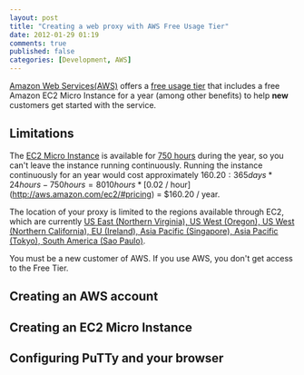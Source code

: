 ```yaml
---
layout: post
title: "Creating a web proxy with AWS Free Usage Tier"
date: 2012-01-29 01:19
comments: true
published: false
categories: [Development, AWS]
---
```

[Amazon Web Services(AWS)](http://aws.amazon.com/) offers a [free usage tier](http://aws.amazon.com/free/) that includes a free Amazon EC2 Micro Instance for a year (among other benefits) to help **new** customers get started with the service.

## Limitations
The [EC2 Micro Instance](http://aws.amazon.com/ec2/instance-types/) is available for [750 hours](http://aws.amazon.com/free/) during the year, so you can't leave the instance running continuously. Running the instance continuously for an year would cost approximately $160.20: 365 days * 24 hours - 750 hours = 8010 hours * [$0.02 / hour](http://aws.amazon.com/ec2/#pricing) = $160.20 / year.

The location of your proxy is limited to the regions available through EC2, which are currently [US East (Northern Virginia), US West (Oregon), US West (Northern California), EU (Ireland), Asia Pacific (Singapore), Asia Pacific (Tokyo), South America (Sao Paulo)](http://aws.amazon.com/ec2/faqs/#Is_Amazon_EC2_running_in_more_than_one_region_When_will_EC2_be_expanding_to_new_regions).

You must be a new customer of AWS. If you use AWS, you don't get access to the Free Tier.

## Creating an AWS account


## Creating an EC2 Micro Instance


## Configuring PuTTy and your browser

